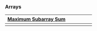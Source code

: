 ### Arrays

| [Maximum Subarray Sum](obsidian://open?vault=ObsidianDSA&file=Cohort%2FModule%202%2FDday%201%2FMaximum%20Subarray%20Sum) |     |     |     |     |     |
| ------------------------------------------------------------------------------------------------------------------------ | --- | --- | --- | --- | --- |
|                                                                                                                          |     |     |     |     |     |
